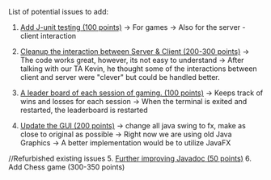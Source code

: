 List of potential issues to add:
1. [Add J-unit testing (100 points)](https://github.com/UCSB-CS56-Projects/cs56-games-client-server-v2/issues/19)
   -> For games
   -> Also for the server - client interaction


2. [Cleanup the interaction between Server & Client (200-300 points)](https://github.com/UCSB-CS56-Projects/cs56-games-client-server-v2/issues/20)
   -> The code works great, however, its not easy to understand
   -> After talking with our TA Kevin, he thought some of the interactions between client and server were "clever" but could be handled better.

3. [A leader board of each session of gaming. (100 points)](https://github.com/UCSB-CS56-Projects/cs56-games-client-server-v2/issues/21)
   -> Keeps track of wins and losses for each session
   -> When the terminal is exited and restarted, the leaderboard is restarted

4. [Update the GUI (200 points)](https://github.com/UCSB-CS56-Projects/cs56-games-client-server-v2/issues/22)
	-> change all java swing to fx, make as close to original as possible
   -> Right now we are using old Java Graphics
   -> A better implementation would be to utilize JavaFX

//Refurbished existing issues
5. [Further improving Javadoc (50 points)](https://github.com/UCSB-CS56-Projects/cs56-games-client-server-v2/issues/23)
6. Add Chess game (300-350 points)
